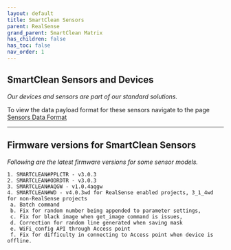 ```yaml
---
layout: default
title: SmartClean Sensors
parent: RealSense
grand_parent: SmartClean Matrix
has_children: false
has_toc: false
nav_order: 1
---
```



## SmartClean Sensors and Devices
*Our devices and sensors are part of our standard solutions.*

To view the data payload format for these sensors
navigate to the page [Sensors Data Format](/sensorPayloads.html)

---

## Firmware versions for SmartClean Sensors
*Following are the latest firmware versions for some sensor models.*
```
1. SMARTCLEAN#PPLCTR - v3.0.3
2. SMARTCLEAN#ODRDTR - v3.0.3
3. SMARTCLEAN#AQGW - v1.0.4aqgw
4. SMARTCLEAN#WD - v4.0.3wd for RealSense enabled projects, 3_1_4wd for non-RealSense projects
 a. Batch command
 b. Fix for random number being appended to parameter settings,
 c. Fix for black image when get_image command is issues,
 d. Correction for random line generated when saving mask
 e. WiFi_config API through Access point
 f. Fix for difficulty in connecting to Access point when device is offline.
```

